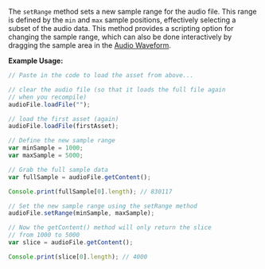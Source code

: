 The `setRange` method sets a new sample range for the audio file. This range is defined by the `min` and `max` sample positions, effectively selecting a subset of the audio data. This method provides a scripting option for changing the sample range, which can also be done interactively by dragging the sample area in the [Audio Waveform](/ui-components/plugin-components/audio-waveform).

**Example Usage:**

```javascript
// Paste in the code to load the asset from above...

// clear the audio file (so that it loads the full file again
// when you recompile)
audioFile.loadFile("");

// load the first asset (again)
audioFile.loadFile(firstAsset);

// Define the new sample range
var minSample = 1000;
var maxSample = 5000;

// Grab the full sample data
var fullSample = audioFile.getContent();

Console.print(fullSample[0].length); // 830117

// Set the new sample range using the setRange method
audioFile.setRange(minSample, maxSample);

// Now the getContent() method will only return the slice
// from 1000 to 5000
var slice = audioFile.getContent();

Console.print(slice[0].length); // 4000
```